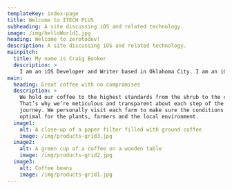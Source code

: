 ```yaml
---
templateKey: index-page
title: Welcome to ITECH PLUS
subheading: A site discussing iOS and related technology.
image: /img/helloWorld1.jpg
heading: Welcome to zerotodev!
description: A site discussing iOS and related technology.
mainpitch:
  title: My name is Craig Booker
  description: >
    I am an iOS Developer and Writer based in Oklahoma City. I am an iOS Developer and Writer - spending my time trying to make great products and write about topics which interest me. I spent 4.5 years of my early career working as a web developer before we refered to html, css, javascript as web development. I spent 3.5 years working for Apple retail. A love for Apps turned me towards making them and writing about the process. I have spent several years trying to make an impact through creating great software.
main:
  heading: Great coffee with no compromises
  description: >
    We hold our coffee to the highest standards from the shrub to the cup.
    That’s why we’re meticulous and transparent about each step of the coffee’s
    journey. We personally visit each farm to make sure the conditions are
    optimal for the plants, farmers and the local environment.
  image1:
    alt: A close-up of a paper filter filled with ground coffee
    image: /img/products-grid3.jpg
  image2:
    alt: A green cup of a coffee on a wooden table
    image: /img/products-grid2.jpg
  image3:
    alt: Coffee beans
    image: /img/products-grid1.jpg
---
```


